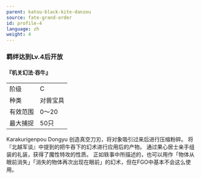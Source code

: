 ```yaml
---
parent: katou-black-kite-danzou
source: fate-grand-order
id: profile-4
language: zh
weight: 4
---
```


### 羁绊达到Lv.4后开放

#### 『机关幻法·吞牛』

<table>
  <tr><td>阶级</td><td>C</td></tr>
  <tr><td>种类</td><td>对兽宝具</td></tr>
  <tr><td>有效范围</td><td>0～20</td></tr>
  <tr><td>最大捕捉</td><td>50只</td></tr>
</table>

Karakurigenpou Dongyu
创造真空刀刃，将对象吸引过来后进行压缩粉碎。
将『北越军谈』中提到的把牛吞下的幻术进行应用后的产物。
通过果心居士亲手组装的礼装，获得了魔性特攻的性质。
正如轶事中所描述的，也可以用作「物体从眼前消失」「消失的物体再次出现在眼前」的幻术，但在FGO中基本不会这么使用。
